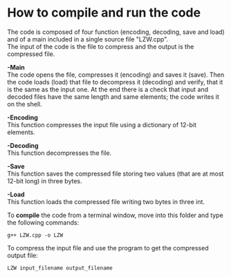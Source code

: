 # How to compile and run the code

The code is composed of four function (encoding, decoding, save and load) and of a main included in a single source file "LZW.cpp".   
The input of the code is the file to compress and the output is the compressed file. 

**-Main**    
The code opens the file, compresses it (encoding) and saves it (save). Then the code loads (load) that file to decompress it (decoding) and verify, that it is the same as the input one. At the end there is a check that input and decoded files have the same length and same elements; the code writes it on the shell.  

**-Encoding**  
This function compresses the input file using a dictionary of 12-bit elements.  

**-Decoding**  
This function decompresses the file.

**-Save**  
This function saves the compressed file storing two values (that are at most 12-bit long) in three bytes.

**-Load**  
This function loads the compressed file writing two bytes in three int.  

To **compile** the code from a terminal window, move into this folder and type the following commands:  

```
g++ LZW.cpp -o LZW 
```

To compress the input file and use the program to get the compressed output file:  

```
LZW input_filename output_filename
```
